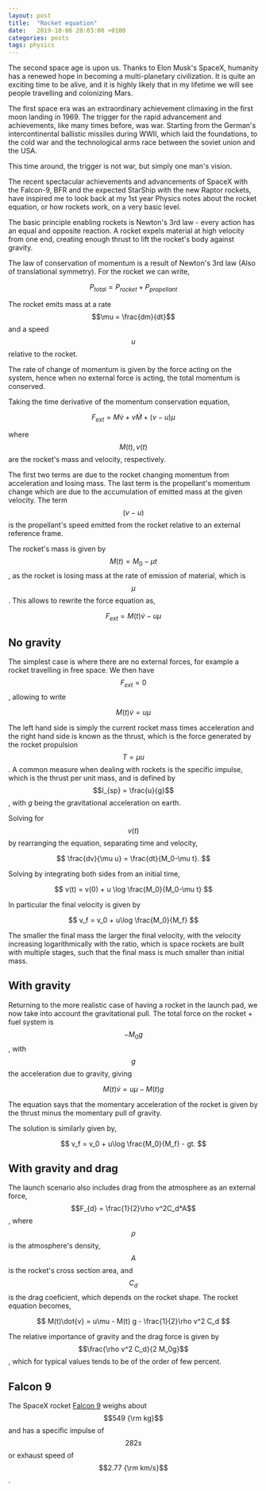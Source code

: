 ```yaml
---
layout: post
title:  "Rocket equation"
date:   2019-10-06 20:03:00 +0100
categories: posts
tags: physics
---
```



The second space age is upon us. Thanks to Elon Musk's SpaceX,
humanity has a renewed hope in becoming a multi-planetary civilization.
It is quite an exciting time to be alive, and it is highly likely 
that in my lifetime we will see people travelling and colonizing Mars.

The first space era was an extraordinary achievement climaxing in the first moon landing in 1969. The trigger for the rapid advancement and achievements, like many times before, was war.
Starting from the German's intercontinental ballistic missiles during WWII, which laid the foundations, to the cold war and the technological arms race between the soviet union and the USA.

This time around, the trigger is not war, but simply one man's vision.

The recent spectacular achievements and advancements of SpaceX with the Falcon-9, BFR and the expected StarShip with the new Raptor rockets, have inspired me to look back at my 1st year Physics notes about the rocket equation, or how rockets work, on a very basic level.

The basic principle enabling rockets is Newton's 3rd law - every action has an equal and opposite reaction. 
A rocket expels material at high velocity from one end, creating enough thrust to lift the rocket's body against gravity.

The law of conservation of momentum is a result of Newton's 3rd law (Also of translational symmetry). For the rocket we can write,

$$
  P_{total} = P_{rocket} + P_{propellant}
$$

The rocket emits mass at a rate $$\mu = \frac{dm}{dt}$$ and a speed $$u$$ relative to the rocket.

The rate of change of momentum is given by the force acting on the system, hence when no external force is acting, the total momentum is conserved.

Taking the time derivative of the momentum conservation equation,

$$
F_{ext} = M\dot{v} + v\dot{M} + (v-u)\mu
$$


where $$M(t), v(t)$$ are the rocket's mass and velocity, respectively. 

The first two terms are due to the rocket changing momentum from acceleration and losing mass.
The last term is the propellant's momentum change which are due to the accumulation of emitted mass at the given velocity. The term $$(v-u)$$ is the propellant's speed emitted from the rocket relative to an external reference frame.

The rocket's mass is given by $$M(t)=M_0-\mu t$$, as the rocket is losing mass at the rate of emission of material, which is $$\mu$$.
This allows to rewrite the force equation as,

$$
F_{ext} = M(t)\dot{v} - u\mu
$$

## No gravity

The simplest case is where there are no external forces, for example a rocket travelling in free space. We then have $$F_{ext}=0$$, allowing to write

$$
M(t)\dot{v} = u\mu
$$

The left hand side is simply the current rocket mass times acceleration and the right hand side is known as the thrust, which is the force generated by the rocket propulsion $$T=\mu u$$. 
A common measure when dealing with rockets is the specific impulse, which is the thrust per unit mass, and is defined by $$I_{sp} = \frac{u}{g}$$, with $g$ being the gravitational acceleration on earth.

Solving for $$v(t)$$ by rearranging the equation, separating time and velocity,

$$
\frac{dv}{\mu u} = \frac{dt}{M_0-\mu t}.
$$

Solving by integrating both sides from an initial time,

$$
v(t) = v(0) + u \log \frac{M_0}{M_0-\mu t}
$$

In particular the final velocity is given by 

$$
v_f = v_0 + u\log \frac{M_0}{M_f}
$$

The smaller the final mass the larger the final velocity, with the velocity increasing logarithmically with the ratio, which is space rockets are built with multiple stages, such that the final mass is much smaller than initial mass.

## With gravity

Returning to the more realistic case of having a rocket in the launch pad, we now take into account the gravitational pull. The total force on the rocket + fuel system is $$-M_0 g$$, with $$g$$ the acceleration due to gravity, giving 

$$
M(t)\dot{v} = u\mu - M(t) g
$$

The equation says that the momentary acceleration of the rocket is given by the thrust minus the momentary pull of gravity.

The solution is similarly given by,

$$
v_f = v_0 + u\log \frac{M_0}{M_f} - gt.
$$

## With gravity and drag

The launch scenario also includes drag from the atmosphere as an external force, $$F_{d} = \frac{1}{2}\rho v^2C_d*A$$, where $$\rho$$ is the atmosphere's density, $$A$$ is the rocket's cross section area, and $$C_d$$ is the drag coeficient, which depends on the rocket shape. The rocket equation becomes,

$$
M(t)\dot{v} = u\mu - M(t) g - \frac{1}{2}\rho v^2 C_d
$$

The relative importance of gravity and the drag force is given by $$\frac{\rho v^2 C_d}{2 M_0g}$$, which for typical values tends to be of the order of few percent.

## Falcon 9

The SpaceX rocket [Falcon 9](https://en.wikipedia.org/wiki/Falcon_9)
weighs about $$549 {\rm kg}$$ and has a specific impulse of $$282 s$$ or exhaust speed of $$2.77 {\rm km/s}$$.